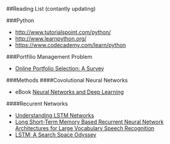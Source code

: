 ##Reading List (contantly updating)

###Python
* http://www.tutorialspoint.com/python/
* http://www.learnpython.org/
* https://www.codecademy.com/learn/python

###Portfilio Management Problem
* [Online Portfolio Selection: A Survey](http://arxiv.org/abs/1212.2129)

###Methods
####Covolutional Neural Networks
* eBook [Neural Networks and Deep Learning](http://neuralnetworksanddeeplearning.com/)

####Recurent Networks
* [Understanding LSTM Networks](http://colah.github.io/posts/2015-08-Understanding-LSTMs/)
* [Long Short-Term Memory Based Recurrent Neural Network Architectures for Large Vocabulary Speech Recognition](http://arxiv.org/abs/1402.1128)
* [LSTM: A Search Space Odyssey](http://arxiv.org/abs/1503.04069)
